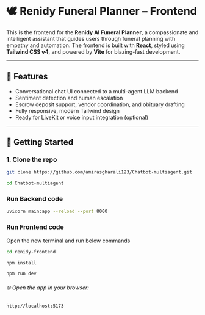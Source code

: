 # 🕊️ Renidy Funeral Planner – Frontend

This is the frontend for the **Renidy AI Funeral Planner**, a compassionate and intelligent assistant that guides users through funeral planning with empathy and automation. The frontend is built with **React**, styled using **Tailwind CSS v4**, and powered by **Vite** for blazing-fast development.

---

## 🧠 Features

- Conversational chat UI connected to a multi-agent LLM backend
- Sentiment detection and human escalation
- Escrow deposit support, vendor coordination, and obituary drafting
- Fully responsive, modern Tailwind design
- Ready for LiveKit or voice input integration (optional)

---

## 🚀 Getting Started

### 1. Clone the repo

```bash
git clone https://github.com/amirasgharali123/Chatbot-multiagent.git
```
```bash
cd Chatbot-multiagent
```

### Run Backend code

```bash
uvicorn main:app --reload --port 8000
```

### Run Frontend code

Open the new terminal and run below commands

```bash
cd renidy-frontend
```
```bash
npm install
```

```bash
npm run dev

```

###### 🌐 Open the app in your browser:

```bash
http://localhost:5173

```
